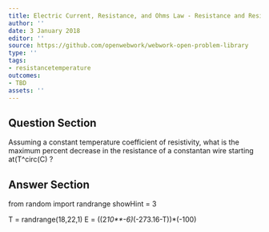 ```yaml
---
title: Electric Current, Resistance, and Ohms Law - Resistance and Resistivity
author: ''
date: 3 January 2018
editor: ''
source: https://github.com/openwebwork/webwork-open-problem-library
type: ''
tags:
- resistancetemperature
outcomes:
- TBD
assets: ''
---
```


## Question Section 

Assuming a constant temperature coefficient of resistivity, what is the maximum percent decrease in the resistance of a constantan wire starting at(T^circ(C) ?


## Answer Section

from random import randrange
showHint = 3


T = randrange(18,22,1)
E = ((2*10**-6)*(-273.16-T))*(-100)